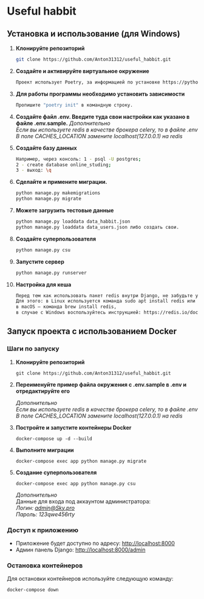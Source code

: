 # Useful habbit

## Установка и использование (для Windows)

1. **Клонируйте репозиторий**
    ``` bash
    git clone https://github.com/Anton31312/useful_habbit.git
    ```

2. **Создайте и активируйте виртуальное окружение**
    ``` bash
    Проект использует Poetry, за информацией по установке https://pythonchik.ru/okruzhenie-i-pakety/menedzher-zavisimostey-poetry-polnyy-obzor-ot-ustanovki-do-nastroyki
    ```
3. **Для работы программы необходимо установить зависимости**
    ``` bash
    Пропишите "poetry init" в командную строку.
    ```
4. **Создайте файл .env. Введите туда свои настройки как указано в файле .env.sample.**
    *Дополнительно* \
    *Если вы используете redis в качестве брокера celery, то в файле .env* \
    *В поле CACHES_LOCATION замените localhost(127.0.0.1) на redis*
5. **Создайте базу данных** 
    ``` bash
    Например, через консоль: 1 - psql -U postgres; 
    2 - create database online_studing; 
    3 - выход: \q
    ```
6. **Сделайте и примените миграции.** 
    ``` bash
    python manage.py makemigrations 
    python manage.py migrate
    ```
7. **Можете загрузить тестовые данные**
    ``` bash
    python manage.py loaddata data_habbit.json 
    python manage.py loaddata data_users.json либо создать свои.
    ```
8. **Создайте суперпользователя**
    ``` bash
    python manage.py csu
    ```
9. **Запустите сервер** 
    ``` bash
    python manage.py runserver
    ```
10. **Настройка для кеша**
    ``` bash
    Перед тем как использовать пакет redis внутри Django, не забудьте установить БД Redis. 
    Для этого: в Linux используется команда sudo apt install redis или sudo yum install redis, 
    в macOS — команда brew install redis, 
    в случае с Windows воспользуйтесь инструкцией: https://redis.io/docs
    ```

## Запуск проекта с использованием Docker

### Шаги по запуску

1. **Клонируйте репозиторий**
    ```
    git clone https://github.com/Anton31312/useful_habbit.git
    ```

2. **Переименуйте пример файла окружения с .env.sample в .env и отредактируйте его**

    *Дополнительно* \
    *Если вы используете redis в качестве брокера celery, то в файле .env* \
    *В поле CACHES_LOCATION замените localhost(127.0.0.1) на redis*


4. **Постройте и запустите контейнеры Docker**
    ```
    docker-compose up -d --build
    ```

5. **Выполните миграции**

   ```
   docker-compose exec app python manage.py migrate
   ```

6. **Создание суперпользователя**
    ```
    docker-compose exec app python manage.py csu
    ```
    *Дополнительно* \
    Данные для входа под аккаунтом администратора: \
    *Логин: admin@Sky.pro* \
    *Пароль: 123qwe456rty* 

### Доступ к приложению
- Приложение будет доступно по адресу: [http://localhost:8000](http://localhost:8000)
- Админ панель Django: [http://localhost:8000/admin](http://localhost:8000/admin)

### Остановка контейнеров
Для остановки контейнеров используйте следующую команду:

```
docker-compose down
```
